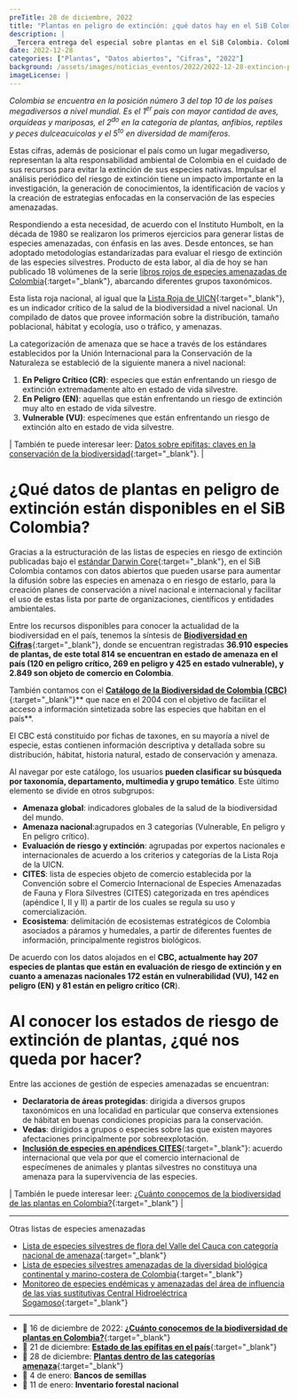 ```yaml
---
preTitle: 28 de diciembre, 2022
title: "Plantas en peligro de extinción: ¿qué datos hay en el SiB Colombia?"
description: |
 _Tercera entrega del especial sobre plantas en el SiB Colombia. Colombia se destaca por su biodiversidad de plantas y esto representa una gran responsabilidad ambiental. ¿Qué datos hay sobre las plantas en peligro de extinción?_
date: 2022-12-28
categories: ["Plantas", "Datos abiertos", "Cifras", "2022"]
background: /assets/images/noticias_eventos/2022/2022-12-28-extincion-plantas-colombia.jpg
imageLicense: |
---
```


_Colombia se encuentra en la posición número 3 del top 10 de los países megadiversos a nivel mundial. Es el 1<sup>er  </sup>país con mayor cantidad de aves, orquídeas y mariposas, el 2<sup>do</sup> en la categoría de plantas, anfibios, reptiles y peces dulceacuícolas y el 5<sup>to</sup> en diversidad de mamíferos._

Estas cifras, además de posicionar el país como un lugar megadiverso, representan la alta responsabilidad ambiental de Colombia en el cuidado de sus recursos para evitar la extinción de sus especies nativas. Impulsar el análisis periódico del riesgo de extinción tiene un impacto importante en la investigación, la generación de conocimientos, la identificación de vacíos y la creación de estrategias enfocadas en la conservación de las especies amenazadas. 

Respondiendo a esta necesidad, de acuerdo con el Instituto Humbolt, en la década de 1980 se realizaron los primeros ejercicios para generar listas de especies amenazadas, con énfasis en las aves. Desde entonces, se han adoptado metodologías estandarizadas para evaluar el riesgo de extinción de las especies silvestres. Producto de esta labor, al día de hoy se han publicado 18 volúmenes de la serie [libros rojos de especies amenazadas de Colombia](https://www.minambiente.gov.co/direccion-de-bosques-biodiversidad-y-servicios-ecosistemicos/libros-rojos/#tabs-1){:target="_blank"}, abarcando diferentes grupos taxonómicos.

Esta lista roja nacional, al igual que la [Lista Roja de UICN](https://www.iucnredlist.org/es){:target="_blank"}, es un indicador crítico de la salud de la biodiversidad a nivel nacional. Un compilado de datos que provee información sobre la distribución, tamaño poblacional, hábitat y ecología, uso o tráfico, y amenazas. 

La categorización de amenaza que se hace a través de los estándares establecidos por la Unión Internacional para la Conservación de la Naturaleza se estableció de la siguiente manera a nivel nacional:

1. **En Peligro Crítico (CR)**: especies que están enfrentando un riesgo de extinción extremadamente alto en estado de vida silvestre.
2. **En Peligro (EN)**: aquellas que están enfrentando un riesgo de extinción muy alto en estado de vida silvestre.
3. **Vulnerable (VU)**: especímenes que están enfrentando un riesgo de extinción alto en estado de vida silvestre.

| También te puede interesar leer: [Datos sobre epífitas: claves en la conservación de la biodiversidad](https://biodiversidad.co/post/2022/epifitas-plantas-colombia/){:target="_blank"}. |

# ¿Qué datos de plantas en peligro de extinción están disponibles en el SiB Colombia?

Gracias a la estructuración de las listas de especies en riesgo de extinción publicadas bajo el [estándar Darwin Core](https://biodiversidad.co/compartir/estandar-darwin-core/){:target="_blank"}, en el SiB Colombia contamos con datos abiertos que pueden usarse para aumentar la difusión sobre las especies en amenaza o en riesgo de estarlo, para la creación planes de conservación a nivel nacional e internacional y facilitar el uso de estas lista por parte de organizaciones, científicos y entidades ambientales. 

Entre los recursos disponibles para conocer la actualidad de la biodiversidad en el país, tenemos la síntesis de **[Biodiversidad en Cifras](https://cifras.biodiversidad.co/)**{:target="_blank"}, donde se encuentran registradas **36.910 especies de plantas, de este total 814 se encuentran en estado de amenaza en el país (120 en peligro crítico, 269 en peligro y 425 en estado vulnerable), y 2.849 son objeto de comercio en Colombia**.

También contamos con el **[Catálogo de la Biodiversidad de Colombia (CBC)](https://catalogo.biodiversidad.co/)**{:target="_blank"}** que nace en el 2004 con el objetivo de facilitar el acceso a información sintetizada sobre las especies que habitan en el país**.

El CBC está constituido por fichas de taxones, en su mayoría a nivel de especie, estas contienen información descriptiva y detallada sobre su distribución, hábitat, historia natural, estado de conservación y amenaza. 

Al navegar por este catálogo, los usuarios **pueden clasificar su búsqueda por taxonomía, departamento, multimedia y grupo temático**. Este último elemento se divide en otros subgrupos:

* **Amenaza global**: indicadores globales de la salud de la biodiversidad del mundo.
* **Amenaza nacional**:agrupados en 3 categorías (Vulnerable, En peligro y En peligro crítico). 
* **Evaluación de riesgo y extinción**: agrupadas por expertos nacionales e internacionales de acuerdo a los criterios y categorías de la Lista Roja de la UICN.
* **CITES**: lista de especies objeto de comercio establecida por la Convención sobre el Comercio Internacional de Especies Amenazadas de Fauna y Flora Silvestres (CITES) categorizada en tres apéndices (apéndice I, II y II) a partir de los cuales se regula su uso y comercialización.
* **Ecosistema**: delimitación de ecosistemas estratégicos de Colombia asociados a páramos y humedales, a partir de diferentes fuentes de información, principalmente registros biológicos. 

De acuerdo con los datos alojados en el **CBC, actualmente hay 207 especies de plantas que están en evaluación de riesgo de extinción y en cuanto a amenazas nacionales 172 están en vulnerabilidad (VU), 142 en peligro (EN) y  81 están en peligro crítico (CR**).  

# Al conocer los estados de riesgo de extinción de plantas, ¿qué nos queda por hacer?

Entre las acciones de gestión de especies amenazadas se encuentran: 

* **Declaratoria de áreas protegidas**: dirigida a diversos grupos taxonómicos en una localidad en particular que conserva extensiones de hábitat en buenas condiciones propicias para la conservación.
* **Vedas**: dirigidos a grupos o especies sobre las que existen mayores afectaciones principalmente por sobreexplotación.
* **[Inclusión de especies en apéndices CITES](https://cites.org/esp/disc/what.php)**{:target="_blank"}: acuerdo internacional que vela por que el comercio internacional de especímenes de animales y plantas silvestres no constituya una amenaza para la supervivencia de las especies.

| También le puede interesar leer: [¿Cuánto conocemos de la biodiversidad de las plantas en Colombia?](https://biodiversidad.co/post/2022/conocimiento-plantas-colombia/){:target="_blank"} |


---

Otras listas de especies amenazadas

* [Lista de especies silvestres de flora del Valle del Cauca con categoría nacional de amenaza](https://ipt.biodiversidad.co/sib/resource?r=cvc-001){:target="_blank"}
* [Lista de especies silvestres amenazadas de la diversidad biológica continental y marino-costera de Colombia](https://ipt.biodiversidad.co/sib/resource?r=resolucion1912-2017mads){:target="_blank"}
* [Monitoreo de especies endémicas y amenazadas del área de influencia de las vías sustitutivas Central Hidroeléctrica Sogamoso](https://ipt.biodiversidad.co/sib/resource?r=isagen_sogamoso_endemicas){:target="_blank"}


---

* 📅 16 de diciembre de 2022: **[¿Cuánto conocemos de la biodiversidad de plantas en Colombia?](https://biodiversidad.co/post/2022/conocimiento-plantas-colombia/)**{:target="_blank"}
* 📅 21 de diciembre: **[Estado de las epífitas en el país](https://biodiversidad.co/post/2022/epifitas-plantas-colombia/)**{:target="_blank"}
* 📅 28 de diciembre: **[Plantas dentro de las categorías amenaza](https://biodiversidad.co/post/2022/extincion-plantas-colombia/)**{:target="_blank"}
* 📅 4 de enero: **Bancos de semillas**
* 📅 11 de enero: **Inventario forestal nacional**
